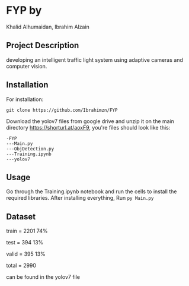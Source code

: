 # FYP by

Khalid Alhumaidan, Ibrahim Alzain

## Project Description

developing an intelligent traffic light system using adaptive cameras and computer vision.

## Installation

For installation: 
```
git clone https://github.com/Ibrahimzn/FYP
```
Download the yolov7 files from google drive and unzip it on the main directory https://shorturl.at/aoxF9, you're files should look like this:
```
-FYP
---Main.py
---ObjDetection.py
---Training.ipynb
---yolov7
```

## Usage
Go through the Training.ipynb notebook and run the cells to install the required libraries.
After installing everything, Run ``` py Main.py ```

## Dataset

train = 2201 74%

test  = 394	 13%

valid = 395  13%

total = 2990

can be found in the yolov7 file